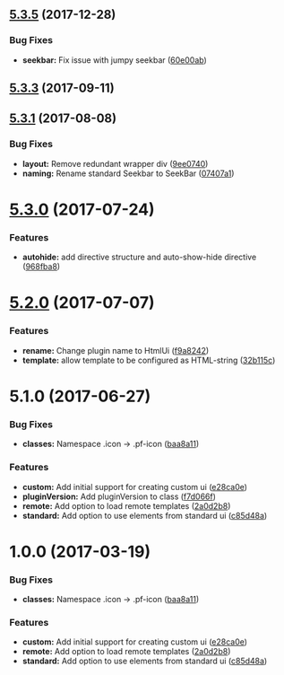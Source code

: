 <a name="5.3.5"></a>
## [5.3.5](https://github.com/meisterplayer/ui-htmlui/compare/v5.3.4...v5.3.5) (2017-12-28)


### Bug Fixes

* **seekbar:** Fix issue with jumpy seekbar ([60e00ab](https://github.com/meisterplayer/ui-htmlui/commit/60e00ab))



<a name="5.3.3"></a>
## [5.3.3](https://github.com/meisterplayer/ui-htmlui/compare/v5.3.2...v5.3.3) (2017-09-11)



<a name="5.3.1"></a>
## [5.3.1](https://github.com/meisterplayer/ui-htmlui/compare/v5.3.0...v5.3.1) (2017-08-08)


### Bug Fixes

* **layout:** Remove redundant wrapper div ([9ee0740](https://github.com/meisterplayer/ui-htmlui/commit/9ee0740))
* **naming:** Rename standard Seekbar to SeekBar ([07407a1](https://github.com/meisterplayer/ui-htmlui/commit/07407a1))



<a name="5.3.0"></a>
# [5.3.0](https://github.com/meisterplayer/ui-htmlui/compare/v5.2.0...v5.3.0) (2017-07-24)


### Features

* **autohide:** add directive structure and auto-show-hide directive ([968fba8](https://github.com/meisterplayer/ui-htmlui/commit/968fba8))



<a name="5.2.0"></a>
# [5.2.0](https://github.com/meisterplayer/ui-htmlui/compare/v5.1.0...v5.2.0) (2017-07-07)


### Features

* **rename:** Change plugin name to HtmlUi ([f9a8242](https://github.com/meisterplayer/ui-htmlui/commit/f9a8242))
* **template:** allow template to be configured as HTML-string ([32b115c](https://github.com/meisterplayer/ui-htmlui/commit/32b115c))



<a name="5.1.0"></a>
# 5.1.0 (2017-06-27)


### Bug Fixes

* **classes:** Namespace .icon -> .pf-icon ([baa8a11](https://github.com/meisterplayer/ui-customui/commit/baa8a11))


### Features

* **custom:** Add initial support for creating custom ui ([e28ca0e](https://github.com/meisterplayer/ui-customui/commit/e28ca0e))
* **pluginVersion:** Add pluginVersion to class ([f7d066f](https://github.com/meisterplayer/ui-customui/commit/f7d066f))
* **remote:** Add option to load remote templates ([2a0d2b8](https://github.com/meisterplayer/ui-customui/commit/2a0d2b8))
* **standard:** Add option to use elements from standard ui ([c85d48a](https://github.com/meisterplayer/ui-customui/commit/c85d48a))



<a name="1.0.0"></a>
# 1.0.0 (2017-03-19)


### Bug Fixes

* **classes:** Namespace .icon -> .pf-icon ([baa8a11](https://git.triple-it.nl/meister-player/plugin.ui.custom/commits/baa8a11))


### Features

* **custom:** Add initial support for creating custom ui ([e28ca0e](https://git.triple-it.nl/meister-player/plugin.ui.custom/commits/e28ca0e))
* **remote:** Add option to load remote templates ([2a0d2b8](https://git.triple-it.nl/meister-player/plugin.ui.custom/commits/2a0d2b8))
* **standard:** Add option to use elements from standard ui ([c85d48a](https://git.triple-it.nl/meister-player/plugin.ui.custom/commits/c85d48a))



